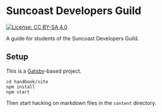 # Suncoast Developers Guild

[![License: CC BY-SA 4.0](https://img.shields.io/badge/License-CC%20BY--SA%204.0-lightgrey.svg)](https://creativecommons.org/licenses/by-sa/4.0/)

A guide for students of the Suncoast Developers Guild.

## Setup

This is a [Gatsby](https://www.gatsbyjs.org/)-based project.

```
cd handbook/site
npm install
npm start
```

Then start hacking on markdown files in the `content` directory.
